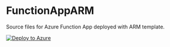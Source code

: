# FunctionAppARM

Source files for Azure Function App deployed with ARM template. 

[![Deploy to Azure](http://azuredeploy.net/deploybutton.png)](https://azuredeploy.net/)
